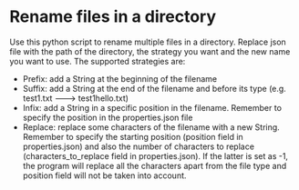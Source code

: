 # Rename files in a directory

Use this python script to rename multiple files in a directory. Replace json file with the path of the directory, the strategy you want and the new name you want to use.
The supported strategies are:
* Prefix: add a String at the beginning of the filename
* Suffix: add a String at the end of the filename and before its type (e.g. test1.txt ---> test1hello.txt)
* Infix: add a String in a specific position in the filename. Remember to specify the position in the properties.json file
* Replace: replace some characters of the filename with a new String. Remember to specify the starting position (position field in properties.json) and also the number of characters to replace (characters_to_replace field in properties.json). If the latter is set as -1, the program will replace all the characters apart from the file type and position field will not be taken into account.
